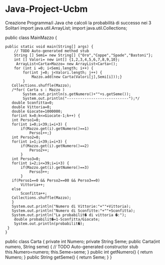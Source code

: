 # Java-Project-Ucbm
Creazione Programma/i Java che calcoli la probabilità di successo nei 3 Solitari
import java.util.ArrayList;
import java.util.Collections;

public class MainMazzo {

	public static void main(String[] args) {
		// TODO Auto-generated method stub
		String [] Semi= new String[] {"Oro","Coppe","Spade","Bastoni"};
		int [] Valori= new int[] {1,2,3,4,5,6,7,8,9,10};
		 ArrayList<Carta>Mazzo= new ArrayList<Carta>();
        for (int i =0; i<Semi.length; i++) {
			for(int j=0; j<Valori.length; j++) {
				Mazzo.add(new Carta(Valori[j],Semi[i]));}
			}
       Collections.shuffle(Mazzo);
       /*for( Carta s : Mazzo )
			System.out.println(s.getNumero()+""+s.getSeme());
			System.out.println("----------------------------");*/
       double Sconfitta=0;
       double Vittoria=0;
       double Giocate=1000000;
       for(int k=0;k<=Giocate-1;k++) {
       int Perso1=0;
       for(int i=0;i<39;i=i+3) {
    	   if(Mazzo.get(i).getNumero()==1)
    		   Perso1++;}
       int Perso2=0;
       for(int i=1;i<39;i=i+3) {
    	   if(Mazzo.get(i).getNumero()==2)
    		   Perso2++;
    	   }
       int Perso3=0;
       for(int i=2;i<=39;i=i+3) {
    	   if(Mazzo.get(i).getNumero()==3)
    		   Perso3++;
    	   }
       if(Perso1==0 && Perso2==00 && Perso3==0)
    	   Vittoria++;
       else
    	   Sconfitta++;
       Collections.shuffle(Mazzo);
       }
       System.out.println("Numero di Vittorie:"+""+Vittoria);
       System.out.println("Numero di Sconfitte:"+""+Sconfitta);
       System.out.println("La probabilit� di vittoria �:");
        double probabilit�=1-Sconfitta/Giocate;
        System.out.println(probabilit�);
     }
	}
public class Carta {
	private int Numero;
	private String Seme;
	public Carta(int numero, String seme) {
		// TODO Auto-generated constructor stub
		this.Numero=numero;
		this.Seme=seme;
	}
	public int getNumero() {
		return  Numero;
		}
	public String getSeme() {
		return Seme;
	}
	}
	
